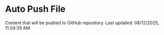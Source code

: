 # Auto Push File

Content that will be pushed to GitHub repository.
Last updated: 08/12/2025, 11:04:35 AM